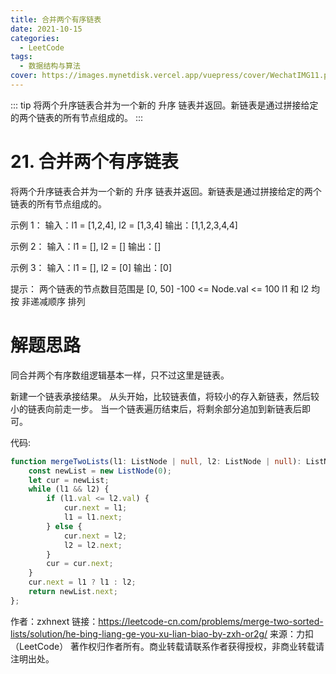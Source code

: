 ```yaml
---
title: 合并两个有序链表
date: 2021-10-15
categories: 
  - LeetCode
tags:
  - 数据结构与算法
cover: https://images.mynetdisk.vercel.app/vuepress/cover/WechatIMG11.png
---
```


::: tip
将两个升序链表合并为一个新的 升序 链表并返回。新链表是通过拼接给定的两个链表的所有节点组成的。
:::

<!-- more -->

# 21. 合并两个有序链表
将两个升序链表合并为一个新的 升序 链表并返回。新链表是通过拼接给定的两个链表的所有节点组成的。 

示例 1：
输入：l1 = [1,2,4], l2 = [1,3,4]
输出：[1,1,2,3,4,4]

示例 2：
输入：l1 = [], l2 = []
输出：[]

示例 3：
输入：l1 = [], l2 = [0]
输出：[0]

提示：
两个链表的节点数目范围是 [0, 50]
-100 <= Node.val <= 100
l1 和 l2 均按 非递减顺序 排列

# 解题思路
同合并两个有序数组逻辑基本一样，只不过这里是链表。

新建一个链表承接结果。
从头开始，比较链表值，将较小的存入新链表，然后较小的链表向前走一步。
当一个链表遍历结束后，将剩余部分追加到新链表后即可。

代码:

```ts
function mergeTwoLists(l1: ListNode | null, l2: ListNode | null): ListNode | null {
    const newList = new ListNode(0);
    let cur = newList;
    while (l1 && l2) {
        if (l1.val <= l2.val) {
            cur.next = l1;
            l1 = l1.next;
        } else {
            cur.next = l2;
            l2 = l2.next;
        }
        cur = cur.next;
    }
    cur.next = l1 ? l1 : l2;
    return newList.next;
};
```

作者：zxhnext
链接：https://leetcode-cn.com/problems/merge-two-sorted-lists/solution/he-bing-liang-ge-you-xu-lian-biao-by-zxh-or2g/
来源：力扣（LeetCode）
著作权归作者所有。商业转载请联系作者获得授权，非商业转载请注明出处。